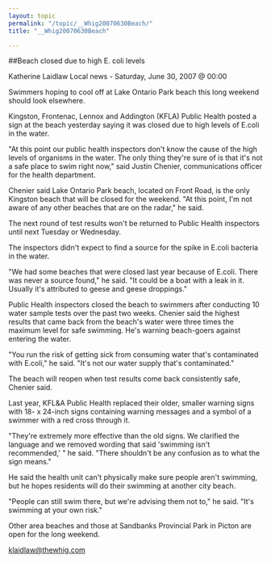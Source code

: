 ```yaml
---
layout: topic
permalink: "/topic/__Whig20070630Beach/"
title: "__Whig20070630Beach"

---
```


##Beach closed due to high E. coli levels

Katherine Laidlaw
Local news - Saturday, June 30, 2007 @ 00:00

Swimmers hoping to cool off at Lake Ontario Park beach this long weekend should look elsewhere.

Kingston, Frontenac, Lennox and Addington (KFLA) Public Health posted a sign at the beach yesterday saying it was closed due to high levels of E.coli in the water.

"At this point our public health inspectors don't know the cause of the high levels of organisms in the water. The only thing they're sure of is that it's not a safe place to swim right now," said Justin Chenier, communications officer for the health department.

Chenier said Lake Ontario Park beach, located on Front Road, is the only Kingston beach that will be closed for the weekend.
"At this point, I'm not aware of any other beaches that are on the radar," he said.

The next round of test results won't be returned to Public Health inspectors until next Tuesday or Wednesday.

The inspectors didn't expect to find a source for the spike in E.coli bacteria in the water.

"We had some beaches that were closed last year because of E.coli. There was never a source found," he said. "It could be a boat with a leak in it. Usually it's attributed to geese and geese droppings."

Public Health inspectors closed the beach to swimmers after conducting 10 water sample tests over the past two weeks. Chenier said the highest results that came back from the beach's water were three times the maximum level for safe swimming. He's warning beach-goers against entering the water.

"You run the risk of getting sick from consuming water that's contaminated with E.coli," he said. "It's not our water supply that's contaminated."

The beach will reopen when test results come back consistently safe, Chenier said.

Last year, KFL&A Public Health replaced their older, smaller warning signs with 18- x 24-inch signs containing warning messages and a symbol of a swimmer with a red cross through it.

"They're extremely more effective than the old signs. We clarified the language and we removed wording that said 'swimming isn't recommended,' " he said. "There shouldn't be any confusion as to what the sign means."

He said the health unit can't physically make sure people aren't swimming, but he hopes residents will do their swimming at another city beach.

"People can still swim there, but we're advising them not to," he said. "It's swimming at your own risk."

Other area beaches and those at Sandbanks Provincial Park in Picton are open for the long weekend.

klaidlaw@thewhig.com
